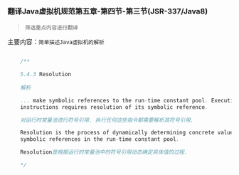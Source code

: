 ### 翻译Java虚拟机规范第五章-第四节-第三节(JSR-337/Java8)

> `筛选重点内容进行翻译`

主要内容：`简单描述Java虚拟机的解析`


```java

    /**

    5.4.3 Resolution
    
    解析

    ... make symbolic references to the run-time constant pool. Execution of any of these
    instructions requires resolution of its symbolic reference.

    对运行时常量池进行符号引用. 执行任何这些指令都需要解析其符号引用.

    Resolution is the process of dynamically determining concrete values from
    symbolic references in the run-time constant pool.

    Resolution是根据运行时常量池中的符号引用动态确定具体值的过程.

    */



```